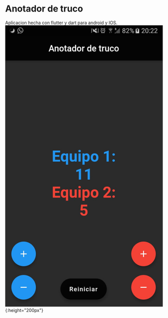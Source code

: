 # Anotador de truco

Aplicacion hecha con flutter y dart para android y IOS.
![Preview Image](anotador-preview.jpeg){:height="200px"}
